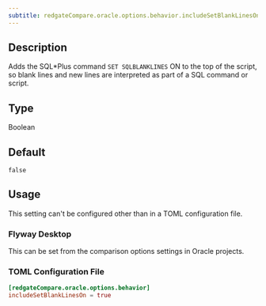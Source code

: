 ```yaml
---
subtitle: redgateCompare.oracle.options.behavior.includeSetBlankLinesOn
---
```


## Description

Adds the SQL*Plus command `SET SQLBLANKLINES` ON to the top of the script, so blank lines and new lines are interpreted as part of a SQL command or script.

## Type

Boolean

## Default

`false`

## Usage

This setting can't be configured other than in a TOML configuration file.

### Flyway Desktop

This can be set from the comparison options settings in Oracle projects.

### TOML Configuration File

```toml
[redgateCompare.oracle.options.behavior]
includeSetBlankLinesOn = true
```
